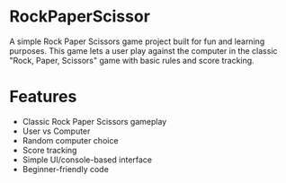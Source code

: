 # RockPaperScissor

A simple Rock Paper Scissors game project built for fun and learning purposes. This game lets a user play against the computer in the classic "Rock, Paper, Scissors" game with basic rules and score tracking.

#  Features
- Classic Rock Paper Scissors gameplay
- User vs Computer
- Random computer choice
- Score tracking
- Simple UI/console-based interface
- Beginner-friendly code